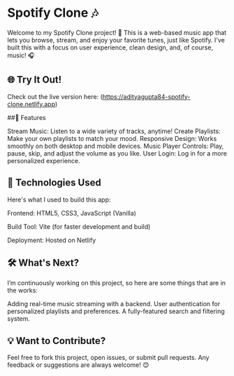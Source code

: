 # Spotify Clone 🎶

Welcome to my Spotify Clone project! 🎉 This is a web-based music app that lets you browse, 
stream, and enjoy your favorite tunes, just like Spotify. I've built this with a focus on user experience, clean design, and, of course, music! 🎧

## 🌐 Try It Out!
Check out the live version here: (https://adityagupta84-spotify-clone.netlify.app)

##🌟 Features

Stream Music: Listen to a wide variety of tracks, anytime!
Create Playlists: Make your own playlists to match your mood.
Responsive Design: Works smoothly on both desktop and mobile devices.
Music Player Controls: Play, pause, skip, and adjust the volume as you like.
User Login: Log in for a more personalized experience.

## 🚀 Technologies Used

Here's what I used to build this app:

Frontend: HTML5, CSS3, JavaScript (Vanilla)

Build Tool: Vite (for faster development and build)

Deployment: Hosted on Netlify 

## 🛠️ What's Next?

I’m continuously working on this project, so here are some things that are in the works:

Adding real-time music streaming with a backend.
User authentication for personalized playlists and preferences.
A fully-featured search and filtering system.

## 💡 Want to Contribute?
Feel free to fork this project, open issues, or submit pull requests. 
Any feedback or suggestions are always welcome! 😊
